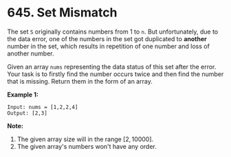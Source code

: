 # 645. Set Mismatch

The set `S` originally contains numbers from 1 to `n`. But unfortunately, due to the data error, one of the numbers in the set got duplicated to **another** number in the set, which results in repetition of one number and loss of another number.

Given an array `nums` representing the data status of this set after the error. Your task is to firstly find the number occurs twice and then find the number that is missing. Return them in the form of an array.

**Example 1:**

```()
Input: nums = [1,2,2,4]
Output: [2,3]
```

**Note:**

1. The given array size will in the range $[2, 10000]$.
2. The given array's numbers won't have any order.
